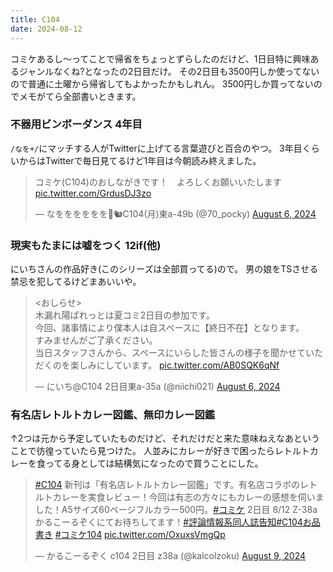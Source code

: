 ```yaml
---
title: C104
date: 2024-08-12
---
```


コミケあるし〜ってことで帰省をちょっとずらしたのだけど、1日目特に興味あるジャンルなくね?となったの2日目だけ。
その2日目も3500円しか使ってないので普通に土曜から帰省してもよかったかもしれん。
3500円しか買ってないのでメモがてら全部書いときます。

### 不器用ビンボーダンス 4年目

`/なを+/`にマッチする人がTwitterに上げてる言葉遊びと百合のやつ。
3年目くらいからはTwitterで毎日見てるけど1年目は今朝読み終えました。

<blockquote class="twitter-tweet"><p lang="ja" dir="ltr">コミケ(C104)のおしながきです！　よろしくお願いいたします <a href="https://t.co/GrdusDJ3zo">pic.twitter.com/GrdusDJ3zo</a></p>&mdash; なをををををを🍚🐿C104(月)東a-49b (@70_pocky) <a href="https://twitter.com/70_pocky/status/1820758711402729585?ref_src=twsrc%5Etfw">August 6, 2024</a></blockquote>

### 現実もたまには嘘をつく 12if(他)

にいちさんの作品好き(このシリーズは全部買ってる)ので。
男の娘をTSさせる禁忌を犯してるけどまあいいや。

<blockquote class="twitter-tweet"><p lang="ja" dir="ltr">&lt;おしらせ&gt;<br>木漏れ陽ぱれっとは夏コミ2日目の参加です。<br>今回、諸事情により僕本人は自スペースに【終日不在】となります。<br>すみませんがご了承ください。<br>当日スタッフさんから、スペースにいらした皆さんの様子を聞かせていただくのを楽しみにしています。 <a href="https://t.co/AB0SQK6qNf">pic.twitter.com/AB0SQK6qNf</a></p>&mdash; にいち@C104 2日目東a-35a (@niichi021) <a href="https://twitter.com/niichi021/status/1820771155906875677?ref_src=twsrc%5Etfw">August 6, 2024</a></blockquote>

### 有名店レトルトカレー図鑑、無印カレー図鑑

↑2つは元から予定していたものだけど、それだけだと来た意味ねえなあということで彷徨っていたら見つけた。
人並みにカレーが好きで困ったらレトルトカレーを食ってる身としては結構気になったので買うことにした。

<blockquote class="twitter-tweet"><p lang="ja" dir="ltr"><a href="https://twitter.com/hashtag/C104?src=hash&amp;ref_src=twsrc%5Etfw">#C104</a> 新刊は「有名店レトルトカレー図鑑」です。有名店コラボのレトルトカレーを実食レビュー！今回は有志の方々にもカレーの感想を伺いました！A5サイズ60ページフルカラー500円。<a href="https://twitter.com/hashtag/%E3%82%B3%E3%83%9F%E3%82%B1?src=hash&amp;ref_src=twsrc%5Etfw">#コミケ</a> 2日目 8/12 Z-38a かるこーるぞくにてお待ちしてます！<a href="https://twitter.com/hashtag/%E8%A9%95%E8%AB%96%E6%83%85%E5%A0%B1%E7%B3%BB%E5%90%8C%E4%BA%BA%E8%AA%8C%E5%91%8A%E7%9F%A5?src=hash&amp;ref_src=twsrc%5Etfw">#評論情報系同人誌告知</a><a href="https://twitter.com/hashtag/C104%E3%81%8A%E5%93%81%E6%9B%B8%E3%81%8D?src=hash&amp;ref_src=twsrc%5Etfw">#C104お品書き</a> <a href="https://twitter.com/hashtag/%E3%82%B3%E3%83%9F%E3%82%B1104?src=hash&amp;ref_src=twsrc%5Etfw">#コミケ104</a> <a href="https://t.co/OxuxsVmgQp">pic.twitter.com/OxuxsVmgQp</a></p>&mdash; かるこーるぞく c104 2日目 z38a (@kalcolzoku) <a href="https://twitter.com/kalcolzoku/status/1821753164414038149?ref_src=twsrc%5Etfw">August 9, 2024</a></blockquote>

<script async src="https://platform.twitter.com/widgets.js" charset="utf-8"></script>
